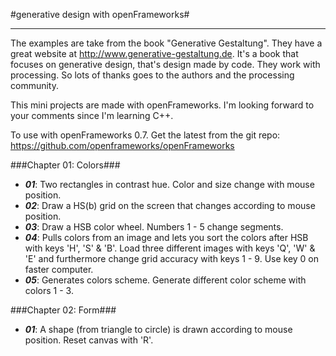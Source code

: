 #generative design with openFrameworks#
* * *

The examples are take from the book "Generative Gestaltung". They have a great website at http://www.generative-gestaltung.de. It's a book that focuses on generative design, that's design made by code. They work with processing. So lots of thanks goes to the authors and the processing community.

This mini projects are made with openFrameworks. I'm looking forward to your comments since I'm learning C++.

To use with openFrameworks 0.7. Get the latest from the git repo: https://github.com/openframeworks/openFrameworks

###Chapter 01: Colors###

- *__01__*: Two rectangles in contrast hue. Color and size change with mouse position.
- *__02__*: Draw a HS(b) grid on the screen that changes according to mouse position.
- *__03__*: Draw a HSB color wheel. Numbers 1 - 5 change segments.
- *__04__*: Pulls colors from an image and lets you sort the colors after HSB with keys 'H', 'S' & 'B'. Load three different images with keys 'Q', 'W' & 'E' and furthermore change grid accuracy with keys 1 - 9. Use key 0 on faster computer.
- *__05__*: Generates colors scheme. Generate different color scheme with colors 1 - 3.


###Chapter 02: Form###

- *__01__*: A shape (from triangle to circle) is drawn according to mouse position. Reset canvas with 'R'.
